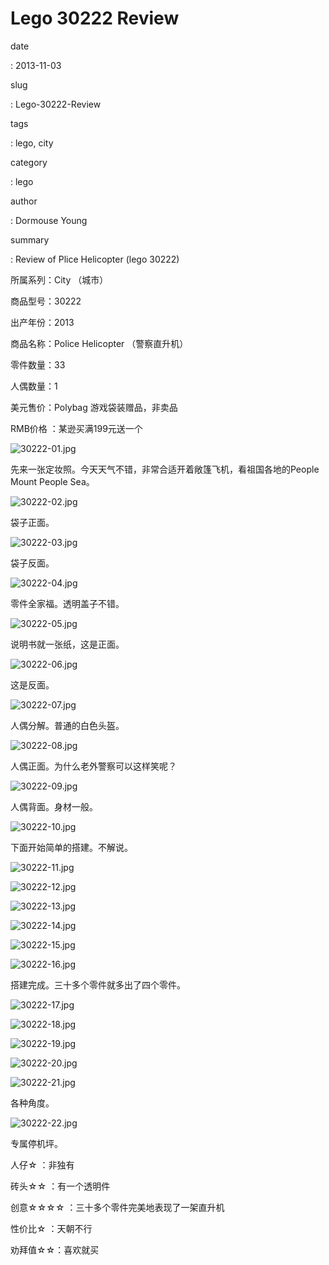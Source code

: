 Lego 30222 Review
=================

date

:   2013-11-03

slug

:   Lego-30222-Review

tags

:   lego, city

category

:   lego

author

:   Dormouse Young

summary

:   Review of Plice Helicopter (lego 30222)

所属系列：City （城市）

商品型号：30222

出产年份：2013

商品名称：Police Helicopter （警察直升机）

零件数量：33

人偶数量：1

美元售价：Polybag 游戏袋装赠品，非卖品

RMB价格 ：某逊买满199元送一个

![30222-01.jpg](http://www.brickshelf.com/gallery/dormouse/City/30222/30222-01.jpg)

先来一张定妆照。今天天气不错，非常合适开着敞篷飞机，看祖国各地的People
Mount People Sea。

![30222-02.jpg](http://www.brickshelf.com/gallery/dormouse/City/30222/30222-02.jpg)

袋子正面。

![30222-03.jpg](http://www.brickshelf.com/gallery/dormouse/City/30222/30222-03.jpg)

袋子反面。

![30222-04.jpg](http://www.brickshelf.com/gallery/dormouse/City/30222/30222-04.jpg)

零件全家福。透明盖子不错。

![30222-05.jpg](http://www.brickshelf.com/gallery/dormouse/City/30222/30222-05.jpg)

说明书就一张纸，这是正面。

![30222-06.jpg](http://www.brickshelf.com/gallery/dormouse/City/30222/30222-06.jpg)

这是反面。

![30222-07.jpg](http://www.brickshelf.com/gallery/dormouse/City/30222/30222-07.jpg)

人偶分解。普通的白色头盔。

![30222-08.jpg](http://www.brickshelf.com/gallery/dormouse/City/30222/30222-08.jpg)

人偶正面。为什么老外警察可以这样笑呢？

![30222-09.jpg](http://www.brickshelf.com/gallery/dormouse/City/30222/30222-09.jpg)

人偶背面。身材一般。

![30222-10.jpg](http://www.brickshelf.com/gallery/dormouse/City/30222/30222-10.jpg)

下面开始简单的搭建。不解说。

![30222-11.jpg](http://www.brickshelf.com/gallery/dormouse/City/30222/30222-11.jpg)

![30222-12.jpg](http://www.brickshelf.com/gallery/dormouse/City/30222/30222-12.jpg)

![30222-13.jpg](http://www.brickshelf.com/gallery/dormouse/City/30222/30222-13.jpg)

![30222-14.jpg](http://www.brickshelf.com/gallery/dormouse/City/30222/30222-14.jpg)

![30222-15.jpg](http://www.brickshelf.com/gallery/dormouse/City/30222/30222-15.jpg)

![30222-16.jpg](http://www.brickshelf.com/gallery/dormouse/City/30222/30222-16.jpg)

搭建完成。三十多个零件就多出了四个零件。

![30222-17.jpg](http://www.brickshelf.com/gallery/dormouse/City/30222/30222-17.jpg)

![30222-18.jpg](http://www.brickshelf.com/gallery/dormouse/City/30222/30222-18.jpg)

![30222-19.jpg](http://www.brickshelf.com/gallery/dormouse/City/30222/30222-19.jpg)

![30222-20.jpg](http://www.brickshelf.com/gallery/dormouse/City/30222/30222-20.jpg)

![30222-21.jpg](http://www.brickshelf.com/gallery/dormouse/City/30222/30222-21.jpg)

各种角度。

![30222-22.jpg](http://www.brickshelf.com/gallery/dormouse/City/30222/30222-22.jpg)

专属停机坪。

人仔☆ ：非独有

砖头☆☆ ：有一个透明件

创意☆☆☆☆ ：三十多个零件完美地表现了一架直升机

性价比☆ ：天朝不行

劝拜值☆☆：喜欢就买
